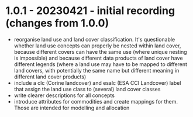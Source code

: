 # 1.0.1 - 20230421 - initial recording (changes from 1.0.0)

- reorganise land use and land cover classification. It's questionable whether land use concepts can properly be nested within land cover, because different covers can have the same use (where unique nesting is impossible) and because different data products of land cover have different legends (where a land use may have to be mapped to different land covers, with potentially the same name but different meaning in different land cover products)
- include a clc (Corine landcover) and esalc (ESA CCI Landcover) label that assign the land use class to (several) land cover classes
- write clearer descriptions for all concepts
- introduce attributes for commodities and create mappings for them. Those are intended for modelling and allocation
